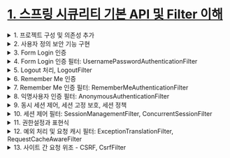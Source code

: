 # [1. 스프링 시큐리티 기본 API 및 Filter 이해](./1.spring-security-basic-api-and-filter-understanding)

<details> <summary> 1. 프로젝트 구성 및 의존성 추가 </summary>

## 1. 프로젝트 구성 및 의존성 추가

**pom.xml**
```xml
<dependency>
<groupId>org.springframework.boot</groupId>
<artifactId>spring-boot-starter-security</artifactId>
</dependency>
```

**스프링 시큐리티의 의존성 추가 시 일어나는 일들**
- 서버가 기동되면 스프링 시큐리티의 초기화 작업 및 보안 설정이 이루어진다.
- 별도의 설정이나 구현을 하지 않아도 기본적인 웹 보안 기능이 현재 시스템에 연동되어 작동함
    1. 모든 요청은 인증이 되어야 자원에 접근이 가능하다.
    2. 인증 밧깅느 폼 로그인 방식과 httpBasic 로그인 방식을 제공한다.
    3. 기본 로그인 페이지를 제공한다.
    4. 기본 계정 한개를 제공한다 - username: user / password: 랜덤 문자열

**문제점**
- 계정 추가, 권한 추가, DB 연동 등
- 기본적인 보안 기능 외에 시스템에서 필요로 하는 더 세부적이고 추가적인 보안기능이 필요


</details>

<details> <summary> 2. 사용자 정의 보안 기능 구현 </summary>

## 2. 사용자 정의 보안 기능 구현

![image](https://user-images.githubusercontent.com/28394879/134797847-a8142a0e-457a-460e-89c4-d8efe4844add.png)

### 인증 API - SecurityConfig 설정
```java
@Configuration
@EnableWebSecurity
public class SecurityConfig extends WebSecurityConfigurerAdapter {

@Override
protected void configure(HttpSecurity http) throws Exception { 
	http
		.authorizeRequests()
		.anyRequest().authenticated()
	.and()
		.formLogin();
}

```

### 인증 API - HTTP Basic 인증, BasicAuthenticationFilter
![image](https://user-images.githubusercontent.com/28394879/134798416-434154aa-99f8-45e8-849c-9c38fef1015b.png)
- HTTP는 자체적인 인증 관련 기능을 제공하며 HTTP 표준에 정의된 가장 단순한 인증 방법이다.
- 간단한 설정과 Stateless가 장점 - Session Cookie(JSESSIONID) 사용하지 않음
- 보호 자원 접근시 서버가 클라이언트에게 401 Unauthorized 응답과 함께 WWW-Authenticate header를 기술해서 인증교수를 보냄
- Client는 ID:Password 값을 Base64로 Encoding한 문자열을 Authorization Header에 추가한 뒤 Server에 Resource를 요청
    - Authorization: Basic cmVzdDpyZXN0
- ID, Password가 Base64로 Encoding되어 있어 ID, Password가 외부에게 쉽게 노출되는 구조이기 떄문에 SSL이나 TLS는 필수이다.

**HTTP Basic 인증 코드**
```java
protected void configure(HttpSecurity http) throws Exception {
	http.httpBasic();
}

```

**BasicAuthenticationFilter**

![image](https://user-images.githubusercontent.com/28394879/134798517-a0ce77f2-999d-45dd-b337-5643e32cb22f.png)

</details>

<details> <summary> 3. Form Login 인증 </summary>

</details>

<details> <summary> 4. Form Login 인증 필터: UsernamePasswordAuthenticationFilter </summary>

</details>

<details> <summary> 5. Logout 처리, LogoutFilter </summary>

</details>

<details> <summary> 6. Remember Me 인증 </summary>

</details>
<details> <summary> 7. Remember Me 인증 필터: RememberMeAuthenticationFilter </summary>

</details>

<details> <summary> 8. 익명사용자 인증 필터: AnonymousAuthenticationFilter </summary>

</details>

<details> <summary> 9. 동시 세션 제어, 세션 고정 보호, 세션 정책 </summary>

</details>

<details> <summary> 10. 세션 제어 필터: SessionManagementFilter, ConcurrentSessionFilter </summary>

</details>

<details> <summary> 11. 권한설정과 표현식 </summary>

</details>

<details> <summary> 12. 예외 처리 및 요청 캐시 필터: ExceptionTranslationFilter, RequestCacheAwareFilter </summary>

</details>

<details> <summary> 13. 사이트 간 요청 위조 - CSRF, CsrfFilter </summary>

</details>
